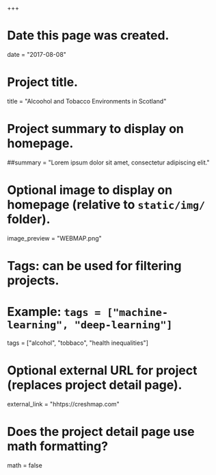 +++
  # Date this page was created.
  date = "2017-08-08"
  
  # Project title.
  title = "Alcoohol and Tobacco Environments in Scotland"
  
  # Project summary to display on homepage.
  ##summary = "Lorem ipsum dolor sit amet, consectetur adipiscing elit."
  
  # Optional image to display on homepage (relative to `static/img/` folder).
  image_preview = "WEBMAP.png"
  
  # Tags: can be used for filtering projects.
  # Example: `tags = ["machine-learning", "deep-learning"]`
  tags = ["alcohol", "tobbaco", "health inequalities"]
  
  # Optional external URL for project (replaces project detail page).
  external_link = "hhtps://creshmap.com"
  
  # Does the project detail page use math formatting?
  math = false
  

    